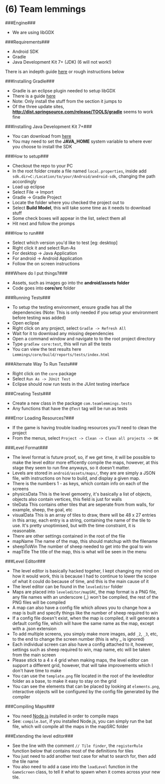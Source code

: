 (6) Team lemmings
=================

###Engine###
 - We are using libGDX

###Requirements###
 - Android SDK
 - Gradle
 - Java Development Kit 7+ (JDK) (6 will not work!)

There is an indepth guide [here](https://github.com/libgdx/libgdx/wiki/Setting-up-your-Development-Environment-%28Eclipse%2C-Intellij-IDEA%2C-NetBeans%29#setting-up-eclipse) or rough instructions below

###Installing Gradle###
 - Gradle is an eclipse plugin needed to setup libGDX
 - There is a guide [here](https://github.com/spring-projects/eclipse-integration-gradle/#installing-gradle-tooling-from-update-site)
 - Note: Only install the stuff from the section it jumps to
 - Of the three update sites, **http://dist.springsource.com/release/TOOLS/gradle** seems to work fine

###Installing Java Development Kit 7+###
 - You can download from [here](http://www.oracle.com/technetwork/java/javase/downloads/index.html)
 - You may need to set the **JAVA_HOME** system variable to where ever you choose to install the SDK

###How to setup###
 - Checkout the repo to your PC
 - In the root folder create a file named `local.properties`, inside add `sdk.dir=C:/Location/to/your/Android/android-sdk`, changing the path accordingly
 - Load up eclipse
 - Select File -> Import
 - Gradle -> Gradle Project
 - Locate the folder where you checked the project out to
 - Select **Build Model**, this will take some time as it needs to download stuff
 - Some check boxes will appear in the list, select them all
 - Hit next and follow the promps

###How to run###
 - Select which version you'd like to test [eg: desktop]
 - Right click it and select Run-As
  - For desktop -> Java Application
  - For android -> Android Application
 - Follow the on screen instructions

###Where do I put things?###
 - Assets, such as images go into the **android/assets folder**
 - Code goes into **core/src** folder

###Running Tests###
 - To setup the testing environment, ensure gradle has all the dependencies (Note: This is only needed if you setup your environment before testing was added)
  - Open eclipse
  - Right click on any project, select `Gradle -> Refresh All`
  - Wait for it to download any missing dependencies
 - Open a command window and navigate to to the root project directory
 - Type `gradlew core:test`, this will run all the tests
 - You can view the test results here `Lemmings/core/build/reports/tests/index.html`

###Alternate Way To Run Tests###
 - Right click on the `core` package
 - Select `Run As -> JUnit Test`
 - Eclipse should now run tests in the JUint testing interface

###Creating Tests###
 - Create a new class in the package `com.teamlemmings.tests`
 - Any functions that have the `@Test` tag will be run as tests

###Error Loading Resources?###
 - If the game is having trouble loading resources you'll need to clean the project
 - From the menus, select `Project -> Clean -> Clean all projects -> OK`

###Level Format###
 - The level format is future proof, so, if we get time, it will be possible to make the level editor more efficently compile the maps, however, at this stage they seem to run fine anyways, so it doesn't matter.
 - Levels are stored in `android/assets/maps/`, they are are simply a JSON file, with instructions on how to build, and display a given map.
 - There is the numbers 1 - <totalScreens> as keys, which contain info on each of  the screens
  - physicsData This is the level gemoetry, it's basically a list of objects, objects also contain vertices, this field is just for walls
  - tileData This contains other tiles that are seperate from from walls, for example, sheep, the  goal, etc
  - visualData This is an array of tiles to draw, there will be 48 x 27 entries in this array, each entry is a string, containing the name of the tile to use. It's pretty unoptimised, but with the time constraint, it is reasonable.
 - There are other settings contained in the root of the file
  - mapName The name of the map, this should matchup with the filename
  - sheepToWin The number of sheep needed to get into the goal to win
  - mapTitle The title of the map, this is what will be seen in the menu

###Level Editor###
 - The level editor is basically hacked togeher, I kept changing my mind on how it would work, this is because I had to continue to lower the scope of what it could do because of time, and this is the main cause of it
 - The level editor can be found in the `leveleditor` folder
 - Maps are placed into `leveleditor/mapSRC`, the map format is a PNG file, any file names with an underscore (_) won't be compiled, the rest of the PNG files will be compiled
 - A map can also have a config file which allows you to change how a map is built and specify things like the number of sheep required to win
 - If a config file doesn't exist, when the map is compiled, it will generate a default config file, which will have the same name as the map, except with a .json extension
 - To add multiple screens, you simply make more images, add `_2`, `_3`, etc, to the end to change the screen number (this is why _ is ignored)
 - Each individual screen can also have a config attached to it, however, settings such as sheep required to win, map name, etc will be taken from the main screen
 - Please stick to a 4 x 4 grid when making maps, the level editor can support a different grid, however, that will take improvements which I don't have time to make
 - You can use the `template.png` file located in the root of the leveleditor folder as a base, to make it easy to stay on the grid
 - You can see the elements that can be placed by looking at `elements.png`, interactive objects will be configured by the config file generated by the compiler

###Compiling Maps###
 - You need [Node.js](http://nodejs.org) installed in order to compile maps
 - See: `compile.bat`, if you installed Node.js, you can simply run the bat file, which will compile all the maps in the mapSRC folder

###Extending the level editor###
 - See the line with the comment `// Tile finder`, the `registerRule` function below that contains most of the definitions for tiles
 - You just need to add another test case for what to search for, then add the tile name
 - You also need to add a case into the `loadLevel` function in the `GameScreen` class, to tell it what to spawn when it comes across your new tile.
